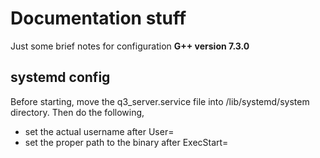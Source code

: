 # Documentation stuff
Just some brief notes for configuration
__G++ version 7.3.0__

## systemd config
Before starting, move the q3_server.service file into /lib/systemd/system directory.
Then do the following,
* set the actual username after User=
* set the proper path to the binary after ExecStart=
